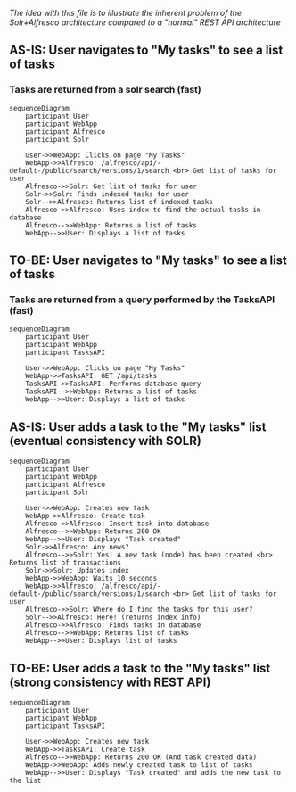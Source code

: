 *The idea with this file is to illustrate the inherent problem of the Solr+Alfresco architecture compared to a "normal" REST API architecture*

## AS-IS: User navigates to "My tasks" to see a list of tasks
### Tasks are returned from a solr search (fast)

```mermaid
sequenceDiagram
    participant User
    participant WebApp
    participant Alfresco
    participant Solr

    User->>WebApp: Clicks on page "My Tasks"
    WebApp->>Alfresco: /alfresco/api/-default-/public/search/versions/1/search <br> Get list of tasks for user
    Alfresco->>Solr: Get list of tasks for user
    Solr->>Solr: Finds indexed tasks for user
    Solr-->>Alfresco: Returns list of indexed tasks
    Alfresco->>Alfresco: Uses index to find the actual tasks in database
    Alfresco-->>WebApp: Returns a list of tasks
    WebApp-->>User: Displays a list of tasks 
```

## TO-BE: User navigates to "My tasks" to see a list of tasks
### Tasks are returned from a query performed by the TasksAPI (fast)

```mermaid
sequenceDiagram
    participant User
    participant WebApp
    participant TasksAPI

    User->>WebApp: Clicks on page "My Tasks"
    WebApp->>TasksAPI: GET /api/tasks
    TasksAPI->>TasksAPI: Performs database query
    TasksAPI-->>WebApp: Returns a list of tasks
    WebApp-->>User: Displays a list of tasks 
```

## AS-IS: User adds a task to the "My tasks" list (eventual consistency with SOLR)
```mermaid
sequenceDiagram
    participant User
    participant WebApp
    participant Alfresco
    participant Solr

    User->>WebApp: Creates new task
    WebApp->>Alfresco: Create task
    Alfresco->>Alfresco: Insert task into database
    Alfresco-->>WebApp: Returns 200 OK
    WebApp-->>User: Displays "Task created"
    Solr->>Alfresco: Any news?
    Alfresco-->>Solr: Yes! A new task (node) has been created <br> Returns list of transactions
    Solr->>Solr: Updates index 
    WebApp->>WebApp: Waits 10 seconds
    WebApp->>Alfresco: /alfresco/api/-default-/public/search/versions/1/search <br> Get list of tasks for user
    Alfresco->>Solr: Where do I find the tasks for this user?
    Solr-->>Alfresco: Here! (returns index info)
    Alfresco->>Alfresco: Finds tasks in database
    Alfresco-->>WebApp: Returns list of tasks
    WebApp-->>User: Displays list of tasks
```

## TO-BE: User adds a task to the "My tasks" list (strong consistency with REST API)

```mermaid
sequenceDiagram
    participant User
    participant WebApp
    participant TasksAPI

    User->>WebApp: Creates new task
    WebApp->>TasksAPI: Create task
    Alfresco-->>WebApp: Returns 200 OK (And task created data)
    WebApp->>WebApp: Adds newly created task to list of tasks
    WebApp-->>User: Displays "Task created" and adds the new task to the list
```